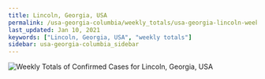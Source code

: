 ```yaml
---
title: Lincoln, Georgia, USA
permalink: /usa-georgia-columbia/weekly_totals/usa-georgia-lincoln-weekly_totals.html
last_updated: Jan 10, 2021
keywords: ["Lincoln, Georgia, USA", "weekly totals"]
sidebar: usa-georgia-columbia_sidebar
---
```


![Weekly Totals of Confirmed Cases for Lincoln, Georgia, USA](/covid_tracker/images/graphs/usa-georgia-lincoln-weekly_totals_graph.png)
